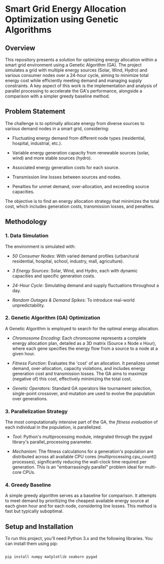 # Smart Grid Energy Allocation Optimization using Genetic Algorithms



## Overview



This repository presents a solution for optimizing energy allocation within a smart grid environment using a Genetic Algorithm (GA). The project simulates a grid with multiple energy sources (Solar, Wind, Hydro) and various consumer nodes over a 24-hour cycle, aiming to minimize total energy cost while efficiently meeting demand and managing supply constraints. A key aspect of this work is the implementation and analysis of parallel processing to accelerate the GA's performance, alongside a comparison with a simpler greedy baseline method.



## Problem Statement



The challenge is to optimally allocate energy from diverse sources to various demand nodes in a smart grid, considering:

* Fluctuating energy demand from different node types (residential, hospital, industrial, etc.).

* Variable energy generation capacity from renewable sources (solar, wind) and more stable sources (hydro).

* Associated energy generation costs for each source.

* Transmission line losses between sources and nodes.

* Penalties for unmet demand, over-allocation, and exceeding source capacities.



The objective is to find an energy allocation strategy that minimizes the total cost, which includes generation costs, transmission losses, and penalties.



## Methodology



### 1. Data Simulation

The environment is simulated with:

* *50 Consumer Nodes*: With varied demand profiles (urban/rural residential, hospital, school, industry, mall, agriculture).

* *3 Energy Sources*: Solar, Wind, and Hydro, each with dynamic capacities and specific generation costs.

* *24-Hour Cycle*: Simulating demand and supply fluctuations throughout a day.

* *Random Outages & Demand Spikes*: To introduce real-world unpredictability.



### 2. Genetic Algorithm (GA) Optimization

A Genetic Algorithm is employed to search for the optimal energy allocation.

* *Chromosome Encoding*: Each chromosome represents a complete energy allocation plan, detailed as a 3D matrix (Source x Node x Hour), where each gene specifies the energy flow from a source to a node at a given hour.

* *Fitness Function*: Evaluates the 'cost' of an allocation. It penalizes unmet demand, over-allocation, capacity violations, and includes energy generation cost and transmission losses. The GA aims to maximize (negative of) this cost, effectively minimizing the total cost.

* *Genetic Operators*: Standard GA operators like tournament selection, single-point crossover, and mutation are used to evolve the population over generations.



### 3. Parallelization Strategy

The most computationally intensive part of the GA, the *fitness evaluation* of each individual in the population, is parallelized.

* *Tool*: Python's multiprocessing module, integrated through the pygad library's parallel_processing parameter.

* *Mechanism*: The fitness calculations for a generation's population are distributed across all available CPU cores (multiprocessing.cpu_count() processes), significantly reducing the wall-clock time required per generation. This is an "embarrassingly parallel" problem ideal for multi-core CPUs.



### 4. Greedy Baseline

A simple greedy algorithm serves as a baseline for comparison. It attempts to meet demand by prioritizing the cheapest available energy source at each given hour and for each node, considering line losses. This method is fast but typically suboptimal.



## Setup and Installation



To run this project, you'll need Python 3.x and the following libraries. You can install them using pip:



```bash

pip install numpy matplotlib seaborn pygad
